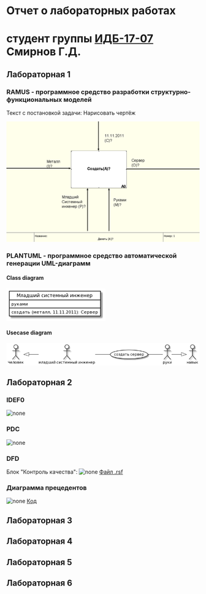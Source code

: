 # Отчет о лабораторных работах
# студент группы [ИДБ-17-07](https://github.com/stankin/design-part-1/wiki/list-idb-17-07) Смирнов Г.Д.

## Лабораторная 1

### RAMUS - программное средство разработки структурно-функциональных моделей
Текст с постановкой задачи: Нарисовать чертёж

![none](https://github.com/Notespeak/projectmanagement/blob/master/lab_1/Screenshot_8.png)



### PLANTUML - программное средство автоматической генерации UML-диаграмм
#### Class diagram
![none](https://github.com/Notespeak/projectmanagement/blob/master/lab_1/uml1.png)



#### Usecase diagram
![none](https://github.com/Notespeak/projectmanagement/blob/master/lab_1/uml2.png)
 

## Лабораторная 2

### IDEF0

![none]()

### PDC

![none]()

### DFD

Блок "Контроль качества":
![none]()
[Файл .rsf]()

### Диаграмма прецедентов

![none]()
[Код]()

## Лабораторная 3

## Лабораторная 4

## Лабораторная 5

## Лабораторная 6
